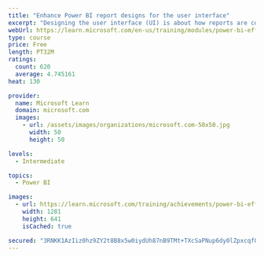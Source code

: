 ```yaml
---
title: "Enhance Power BI report designs for the user interface"
excerpt: "Designing the user interface (UI) is about how reports are consumed, including the appearance and behavior of them, and it is the final report development stage."
webUrl: https://learn.microsoft.com/en-us/training/modules/power-bi-effective-ui/
type: course
price: Free
length: PT32M
ratings:
  count: 620
  average: 4.745161
heat: 130

provider:
  name: Microsoft Learn
  domain: microsoft.com
  images:
    - url: /assets/images/organizations/microsoft.com-50x50.jpg
      width: 50
      height: 50

levels:
  - Intermediate

topics:
  - Power BI

images:
  - url: https://learn.microsoft.com/training/achievements/power-bi-effective-ui-social.png
    width: 1281
    height: 641
    isCached: true

secured: "3RNKK1AzIiz0hz9ZY2t8B8x5w0iydUh87nB9TMt+TXcSaPNup6dy0lZpxcqfQYCr+V3lwHBmIbpn4U3vq4JqIT1LEhqaQR0+EQ2zAan5DtnG+kF282G/1eW7skKBs5NoZsRiDfiGlEKcWIx33ZWRznahI15DfCrjEGGghuoeTMNGEN64NR5noLryDEJwPuDze/lhT4XiWvNHyfEBBqVmvArkbP7AAmkxe49m7cFjLZmfNUXWashT9vM3iQV1xYgYd7zKRZyqfSP9PfYW4tPVE6ylmyfZQID8wpJIQMEkruUp+wEgGUu6YFqEGIRKhyFTGFgMVnkdZ1/eywV/2koIjV2f9fT4BR6iTRZaM2sZmvT64Egd3lrjmljsMB8XWksv8xxElZ/fhHt67AtPS8ktar9xIevbh2qsH2CLFPiG9j8=;+hs7SQ6I3+/RvN/WjCxw+g=="
---
```


